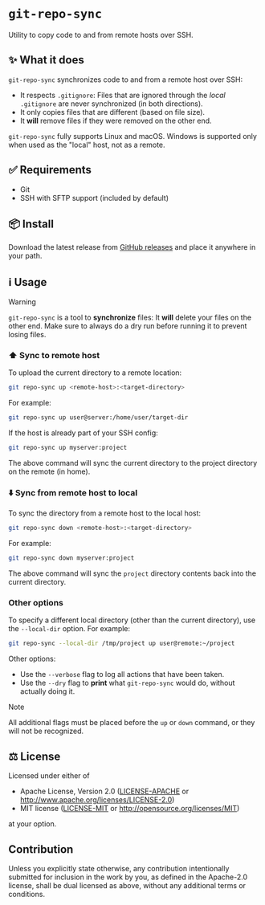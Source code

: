 # `git-repo-sync`

Utility to copy code to and from remote hosts over SSH.

## ✨ What it does

`git-repo-sync` synchronizes code to and from a remote host over SSH:

* It respects `.gitignore`: Files that are ignored through the *local*
  `.gitignore` are never synchronized (in both directions).
* It only copies files that are different (based on file size).
* It **will** remove files if they were removed on the other end.

`git-repo-sync` fully supports Linux and macOS. Windows is supported only when
used as the "local" host, not as a remote.

## ✅ Requirements

* Git
* SSH with SFTP support (included by default)

## 📦 Install

Download the latest release from [GitHub releases](https://github.com/oddity-ai/git-repo-sync/releases) and place it anywhere in your path.

## ℹ️ Usage

> [!WARNING]  
> `git-repo-sync` is a tool to **synchronize** files: It **will** delete your
> files on the other end. Make sure to always do a dry run before running it to
> prevent losing files.

### ⬆️ Sync to remote host

To upload the current directory to a remote location:

```bash
git repo-sync up <remote-host>:<target-directory>
```

For example:

```bash
git repo-sync up user@server:/home/user/target-dir
```

If the host is already part of your SSH config:

```bash
git repo-sync up myserver:project
```

The above command will sync the current directory to the project directory on
the remote (in home).

### ⬇️ Sync from remote host to local

To sync the directory from a remote host to the local host:

```bash
git repo-sync down <remote-host>:<target-directory>
```

For example:

```bash
git repo-sync down myserver:project
```

The above command will sync the `project` directory contents back into the
current directory.

### Other options

To specify a different local directory (other than the current directory), use
the `--local-dir` option. For example:

```bash
git repo-sync --local-dir /tmp/project up user@remote:~/project
```

Other options:
* Use the `--verbose` flag to log all actions that have been taken.
* Use the `--dry` flag to **print** what `git-repo-sync` would do, without
  actually doing it.

> [!NOTE]
> All additional flags must be placed before the `up` or `down` command, or they
> will not be recognized.

## ⚖️ License

Licensed under either of

 * Apache License, Version 2.0
   ([LICENSE-APACHE](LICENSE-APACHE) or http://www.apache.org/licenses/LICENSE-2.0)
 * MIT license
   ([LICENSE-MIT](LICENSE-MIT) or http://opensource.org/licenses/MIT)

at your option.

## Contribution

Unless you explicitly state otherwise, any contribution intentionally submitted
for inclusion in the work by you, as defined in the Apache-2.0 license, shall be
dual licensed as above, without any additional terms or conditions.
